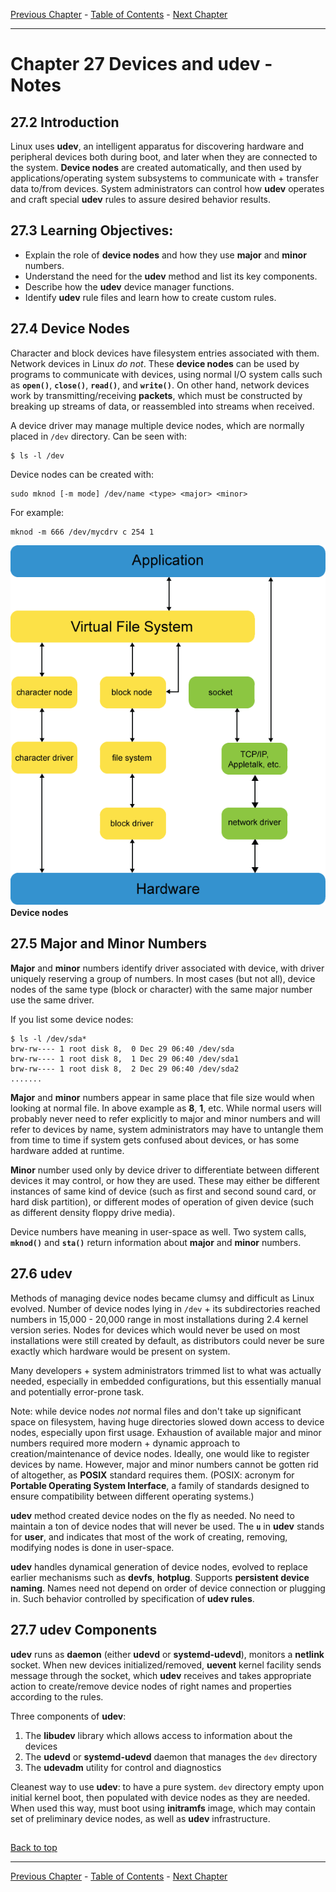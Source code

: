 [Previous Chapter](../Ch26-kernelmodules/notes_Ch26.md) - [Table of Contents](../README.md#table-of-contents) - [Next Chapter](../Ch28-virtualization/notes_Ch28.md)

---

# Chapter 27 Devices and udev - Notes

## 27.2 Introduction
Linux uses **udev**, an intelligent apparatus for discovering hardware and peripheral devices both during boot, and later when they are connected to the system. **Device nodes** are created automatically, and then used by applications/operating system subsystems to communicate with + transfer data to/from devices. System administrators can control how **udev** operates and craft special **udev** rules to assure desired behavior results.


## 27.3 Learning Objectives:
- Explain the role of **device nodes** and how they use **major** and **minor** numbers.
- Understand the need for the **udev** method and list its key components.
- Describe how the **udev** device manager functions.
- Identify **udev** rule files and learn how to create custom rules.


## 27.4 Device Nodes
Character and block devices have filesystem entries associated with them. Network devices in Linux *do not*. These **device nodes** can be used by programs to communicate with devices, using normal I/O system calls such as **`open()`**, **`close()`**, **`read()`**, and **`write()`**. On other hand, network devices work by transmitting/receiving **packets**, which must be constructed by breaking up streams of data, or reassembled into streams when received.

A device driver may manage multiple device nodes, which are normally placed in `/dev` directory. Can be seen with:
```shell
$ ls -l /dev
```

Device nodes can be created with:
```shell
sudo mknod [-m mode] /dev/name <type> <major> <minor>
```
For example:
```shell
mknod -m 666 /dev/mycdrv c 254 1
```

![device_node_large](/images/device_node_large.png)
**Device nodes**


## 27.5 Major and Minor Numbers
**Major** and **minor** numbers identify driver associated with device, with driver uniquely reserving a group of numbers. In most cases (but not all), device nodes of the same type (block or character) with the same major number use the same driver.

If you list some device nodes:
```shell
$ ls -l /dev/sda*
brw-rw---- 1 root disk 8,  0 Dec 29 06:40 /dev/sda
brw-rw---- 1 root disk 8,  1 Dec 29 06:40 /dev/sda1
brw-rw---- 1 root disk 8,  2 Dec 29 06:40 /dev/sda2
.......
```
**Major** and **minor** numbers appear in same place that file size would when looking at normal file. In above example as **8**, **1**, etc. While normal users will probably never need to refer explicitly to major and minor numbers and will refer to devices by name, system administrators may have to untangle them from time to time if system gets confused about devices, or has some hardware added at runtime.

**Minor** number used only by device driver to differentiate between different devices it may control, or how they are used. These may either be different instances of same kind of device (such as first and second sound card, or hard disk partition), or different modes of operation of given device (such as different density floppy drive media).

Device numbers have meaning in user-space as well. Two system calls, **`mknod()`** and **`sta()`** return information about **major** and **minor** numbers.


## 27.6 udev
Methods of managing device nodes became clumsy and difficult as Linux evolved. Number of device nodes lying in `/dev` + its subdirectories reached numbers in 15,000 - 20,000 range in most installations during 2.4 kernel version series. Nodes for devices which would never be used on most installations were still created by default, as distributors could never be sure exactly which hardware would be present on system.

Many developers + system administrators trimmed list to what was actually needed, especially in embedded configurations, but this essentially manual and potentially error-prone task.

Note: while device nodes *not* normal files and don't take up significant space on filesystem, having huge directories slowed down access to device nodes, especially upon first usage. Exhaustion of available major and minor numbers required more modern + dynamic approach to creation/maintenance of device nodes. Ideally, one would like to register devices by name. However, major and minor numbers cannot be gotten rid of altogether, as **POSIX** standard requires them. (POSIX: acronym for **Portable Operating System Interface**, a family of standards designed to ensure compatibility between different operating systems.)

**udev** method created device nodes on the fly as needed. No need to maintain a ton of device nodes that will never be used. The **`u`** in **udev** stands for **user**, and indicates that most of the work of creating, removing, modifying nodes is done in user-space.

**udev** handles dynamical generation of device nodes, evolved to replace earlier mechanisms such as **devfs**, **hotplug**. Supports **persistent device naming**. Names need not depend on order of device connection or plugging in. Such behavior controlled by specification of **udev rules**.


## 27.7 udev Components
**udev** runs as **daemon** (either **udevd** or **systemd-udevd**), monitors a **netlink** socket. When new devices initialized/removed, **uevent** kernel facility sends message through the socket, which **udev** receives and takes appropriate action to create/remove device nodes of right names and properties according to the rules.

Three components of **udev**:
1. The **libudev** library which allows access to information about the devices
2. The **udevd** or **systemd-udevd** daemon that manages the `dev` directory
3. The **udevadm** utility for control and diagnostics

Cleanest way to use **udev**: to have a pure system. `dev` directory empty upon initial kernel boot, then populated with device nodes as they are needed. When used this way, must boot using **initramfs** image, which may contain set of preliminary device nodes, as well as **udev** infrastructure.

##

[Back to top](#)

---

[Previous Chapter](../Ch26-kernelmodules/notes_Ch26.md) - [Table of Contents](../README.md#table-of-contents) - [Next Chapter](../Ch28-virtualization/notes_Ch28.md)
